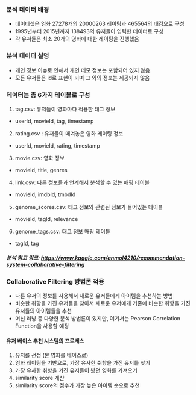 ### 분석 데이터 배경
- 데이터셋은 영화 27278개의 20000263 레이팅과 465564의 태깅으로 구성
- 1995년부터 2015년까지 138493의 유저들이 입력한 데이터로 구성
- 각 유저들은 최소 20개의 영화에 대한 레이팅을 진행했음

### 분석 데이터 설명
- 개인 정보 이슈로 인해서 개인 데모 정보는 포함되어 있지 않음
- 모든 유저들은 id로 표현이 되며 그 외의 정보는 제공되지 않음

### 데이터는 총 6가지 테이블로 구성

1. tag.csv: 유저들이 영화마다 적용한 태그 정보

- userId, movieId, tag, timestamp

2. rating.csv : 유저들이 매겨놓은 영화 레이팅 정보

- userId, movieId, rating, timestamp

3. movie.csv: 영화 정보

- movieId, title, genres

4. link.csv: 다른 정보들과 연계해서 분석할 수 있는 매핑 테이블

- movieId, imdbId, tmbdId

5. genome_scores.csv: 태그 정보와 관련된 정보가 들어있는 테이블

- movieId, tagId, relevance

6. genome_tags.csv: 태그 정보 매핑 테이블

- tagId, tag

##### 분석 참고 링크: https://www.kaggle.com/anmol4210/recommendation-system-collaborative-filtering

### Collaborative Filtering 방법론 적용

- 다른 유저의 정보를 사용해서 새로운 유저들에게 아이템을 추천하는 방법
- 비슷한 취향을 가진 유저들을 찾아서 새로운 유저에게 기존에 비슷한 취향을 가진 유저들의 아이템들을 추천
- 머신 러닝 등 다양한 분석 방법론이 있지만, 여기서는 Pearson Correlation Function을 사용할 예정

#### 유저 베이스 추천 시스템의 프로세스
1. 유저를 선정 (본 영화를 베이스로)
2. 영화 레이팅을 기반으로, 가장 유사한 취향을 가진 유저를 찾기
3. 가장 유사한 취향을 가진 유저들이 봤던 영화를 가져오기
4. similarity score 계산
5. similarity score의 점수가 가장 높은 아이템 순으로 추천
